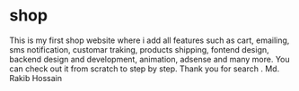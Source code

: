 # shop
This is my first shop website where i add all features such as cart, emailing, sms notification, customar traking, products shipping, fontend design, backend design and development, animation, adsense and many more.
You can check out it from scratch to step by step.
Thank you for search .
Md. Rakib Hossain

